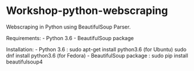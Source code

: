 # Workshop-python-webscraping
 Webscraping in Python using BeautifulSoup Parser.

Requirements: - Python 3.6 - BeautifulSoup package

Installation: - Python 3.6 :
sudo apt-get install python3.6 (for Ubuntu)
sudo dnf install python3.6 (for Fedora) - BeautifulSoup package :
sudo pip install beautifulsoup4

